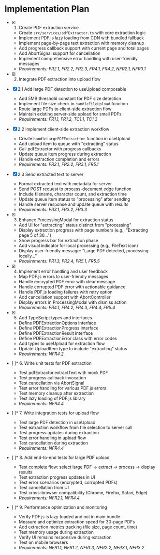 # Implementation Plan

- [x] 1. Create PDF extraction service
  - Create `src/services/pdfExtractor.ts` with core extraction logic
  - Implement PDF.js lazy loading from CDN with bundled fallback
  - Implement page-by-page text extraction with memory cleanup
  - Add progress callback support with current page and total pages
  - Add AbortSignal support for cancellation
  - Implement comprehensive error handling with user-friendly messages
  - _Requirements: FR2.1, FR2.2, FR2.3, FR4.1, FR4.2, NFR2.1, NFR3.1_

- [x] 2. Integrate PDF extraction into upload flow
- [x] 2.1 Add large PDF detection to useUpload composable
  - Add 5MB threshold constant for PDF size detection
  - Implement file size check in `handleFileUpload` function
  - Route large PDFs to client-side extraction flow
  - Maintain existing server-side upload for small PDFs
  - _Requirements: FR1.1, FR1.2, TC1.1, TC1.3_

- [x] 2.2 Implement client-side extraction workflow
  - Create `handleLargePDFExtraction` function in useUpload
  - Add upload item to queue with "extracting" status
  - Call pdfExtractor with progress callbacks
  - Update queue item progress during extraction
  - Handle extraction completion and errors
  - _Requirements: FR2.1, FR2.2, FR3.1, FR5.1_

- [x] 2.3 Send extracted text to server
  - Format extracted text with metadata for server
  - Send POST request to process-document edge function
  - Include filename, character count, and extraction time
  - Update queue item status to "processing" after sending
  - Handle server response and update queue with results
  - _Requirements: FR3.1, FR3.2, FR3.3_

- [x] 3. Enhance ProcessingModal for extraction status
  - Add UI for "extracting" status distinct from "processing"
  - Display extraction progress with page numbers (e.g., "Extracting page 5 of 30...")
  - Show progress bar for extraction phase
  - Add visual indicator for local processing (e.g., FileText icon)
  - Display user-friendly message: "Large PDF detected, processing locally..."
  - _Requirements: FR1.3, FR2.4, FR5.1, FR5.5_

- [x] 4. Implement error handling and user feedback
  - Map PDF.js errors to user-friendly messages
  - Handle encrypted PDF error with clear message
  - Handle corrupted PDF error with actionable guidance
  - Handle PDF.js loading failures with retry option
  - Add cancellation support with AbortController
  - Display errors in ProcessingModal with dismiss action
  - _Requirements: FR4.1, FR4.2, FR4.3, FR4.4, FR5.4_

- [x] 5. Add TypeScript types and interfaces
  - Define PDFExtractionOptions interface
  - Define PDFExtractionProgress interface
  - Define PDFExtractionResult interface
  - Define PDFExtractionError class with error codes
  - Add types to useUpload for extraction flow
  - Update UploadItem type to include "extracting" status
  - _Requirements: NFR4.2_

- [ ]* 6. Write unit tests for PDF extraction
  - Test pdfExtractor.extractText with mock PDF
  - Test progress callback invocation
  - Test cancellation via AbortSignal
  - Test error handling for various PDF.js errors
  - Test memory cleanup after extraction
  - Test lazy loading of PDF.js library
  - _Requirements: NFR4.4_

- [ ]* 7. Write integration tests for upload flow
  - Test large PDF detection in useUpload
  - Test extraction workflow from file selection to server call
  - Test progress updates during extraction
  - Test error handling in upload flow
  - Test cancellation during extraction
  - _Requirements: NFR4.4_

- [ ]* 8. Add end-to-end tests for large PDF upload
  - Test complete flow: select large PDF → extract → process → display results
  - Test extraction progress updates in UI
  - Test error scenarios (encrypted, corrupted PDFs)
  - Test cancellation from UI
  - Test cross-browser compatibility (Chrome, Firefox, Safari, Edge)
  - _Requirements: NFR2.1, NFR4.4_

- [ ]* 9. Performance optimization and monitoring
  - Verify PDF.js is lazy-loaded and not in main bundle
  - Measure and optimize extraction speed for 30-page PDFs
  - Add extraction metrics tracking (file size, page count, time)
  - Test memory usage during extraction
  - Verify UI remains responsive during extraction
  - Test on mobile browsers
  - _Requirements: NFR1.1, NFR1.2, NFR1.3, NFR2.2, NFR3.1, NFR3.2_
